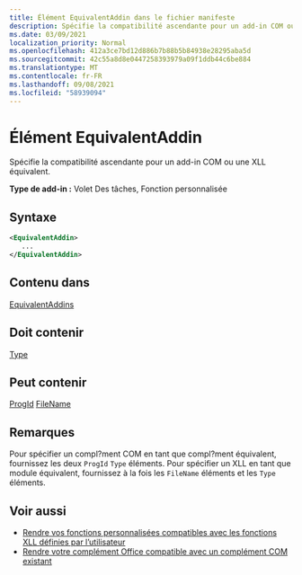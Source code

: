 ```yaml
---
title: Élément EquivalentAddin dans le fichier manifeste
description: Spécifie la compatibilité ascendante pour un add-in COM ou une XLL équivalent.
ms.date: 03/09/2021
localization_priority: Normal
ms.openlocfilehash: 412a3ce7bd12d886b7b88b5b84938e28295aba5d
ms.sourcegitcommit: 42c55a8d8e0447258393979a09f1ddb44c6be884
ms.translationtype: MT
ms.contentlocale: fr-FR
ms.lasthandoff: 09/08/2021
ms.locfileid: "58939094"
---
```

# <a name="equivalentaddin-element"></a>Élément EquivalentAddin

Spécifie la compatibilité ascendante pour un add-in COM ou une XLL équivalent.

**Type de add-in :** Volet Des tâches, Fonction personnalisée

## <a name="syntax"></a>Syntaxe

```XML
<EquivalentAddin>
   ...
</EquivalentAddin>
```

## <a name="contained-in"></a>Contenu dans

[EquivalentAddins](equivalentaddins.md)

## <a name="must-contain"></a>Doit contenir

[Type](type.md)

## <a name="can-contain"></a>Peut contenir

[ProgId](progid.md) 
 [FileName](filename.md)

## <a name="remarks"></a>Remarques

Pour spécifier un compl?ment COM en tant que compl?ment équivalent, fournissez les deux `ProgId` `Type` éléments. Pour spécifier un XLL en tant que module équivalent, fournissez à la fois les `FileName` éléments et les `Type` éléments.

## <a name="see-also"></a>Voir aussi

- [Rendre vos fonctions personnalisées compatibles avec les fonctions XLL définies par l’utilisateur](../../excel/make-custom-functions-compatible-with-xll-udf.md)
- [Rendre votre complément Office compatible avec un complément COM existant](../../develop/make-office-add-in-compatible-with-existing-com-add-in.md)